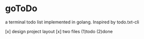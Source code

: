 # goToDo
a terminal todo list implemented in golang. Inspired by todo.txt-cli

[x] design project layout
[x] two files (1)todo (2)done